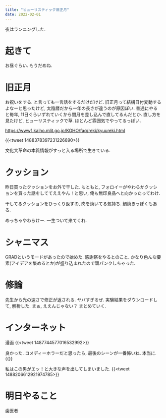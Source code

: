 ```yaml
---
title: "ヒューリスティック旧正月"
date: 2022-02-01
---
```


夜はランニングした.

# 起きて
お昼ぐらい. もうだめね.

# 旧正月
お祝いをする. と言っても一言話をするだけだけど. 旧正月って結構日付変動するよなーと思ったけど, 太陰暦だから一年の長さが違うのが原因ぽい. 普通にやると毎年, 11日ぐらいずれていくから閏月を差し込んで直してるんだとか. 直し方を見たけど, ヒューリスティックで草. ほとんど雰囲気でやってるっぽい.

https://www1.kaiho.mlit.go.jp/KOHO/faq/reki/kyuureki.html

{{<tweet 1488378397231226890>}}

文化大革命の本質情報がすっと入る場所で生きている.
# クッション
昨日買ったクッションをお外で干した. もともと, フォロイーがやわらかクッションを買った話をしててええやん！と思い, 俺も無印良品へと向かったってわけ.

干してるクッションをひっくり返すの, 肉を焼いてる気持ち. 鯛焼きっぽくもある.

めっちゃやわらけー. 一生ついて来てくれ.

# シャニマス
GRADというモードがあったので始めた. 感謝祭をやるとのこと. かなり色んな要素(アイデアを集めるとか)が盛り込まれたので頭パンクしちゃった.

# 修論
先生から光の速さで修正が返される. ヤバすぎるぜ. 実験結果をダウンロードして, 解析した. まぁ, ええんじゃない？ まとめていく.

# インターネット
漫画
{{<tweet 1487744577016532992>}}

良かった. コメディーホラーだと思ったら, 最後のシーンが一番怖いね. 本当に.
{{<youtube rnNS2qpkgek>}}

私はこの男がエッ！と大きな声を出してしまいました.
{{<tweet 1488206612921974785>}}
# 明日やること
歯医者
